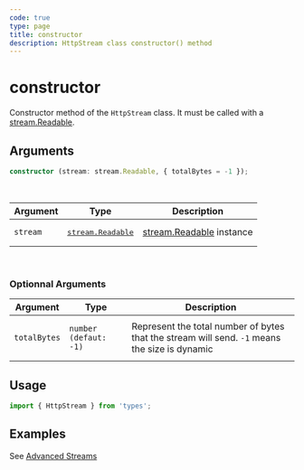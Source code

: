```yaml
---
code: true
type: page
title: constructor
description: HttpStream class constructor() method
---
```


# constructor

Constructor method of the `HttpStream` class. It must be called with a [stream.Readable](https://nodejs.org/docs/latest-v14.x/api/stream.html#stream_class_stream_readable).

## Arguments

```ts
constructor (stream: stream.Readable, { totalBytes = -1 });
```

<br/>

| Argument | Type                                                                                                            | Description                                                                                                   |
| -------- | --------------------------------------------------------------------------------------------------------------- | ------------------------------------------------------------------------------------------------------------- |
| `stream` | <pre>[stream.Readable](https://nodejs.org/docs/latest-v14.x/api/stream.html#stream_class_stream_readable)</pre> | [stream.Readable](https://nodejs.org/docs/latest-v14.x/api/stream.html#stream_class_stream_readable) instance |

<br/>

### Optionnal Arguments

| Argument     | Type                             | Description                                                                                   |
| ------------ | -------------------------------- | --------------------------------------------------------------------------------------------- |
| `totalBytes` | <pre>`number (defaut: -1)`</pre> | Represent the total number of bytes that the stream will send. `-1` means the size is dynamic |

## Usage

```ts
import { HttpStream } from 'types';
```

## Examples

See [Advanced Streams](/core/2/guides/advanced/streams)

